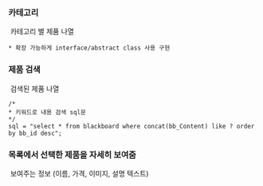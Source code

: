 ### 카테고리

​	카테고리 별 제품 나열

~~~
* 확장 가능하게 interface/abstract class 사용 구현

~~~

### 제품 검색  

​	검색된 제품 나열

~~~
/*
* 키워드로 내용 검색 sql문
*/
sql = "select * from blackboard where concat(bb_Content) like ? order by bb_id desc";

~~~

### 목록에서 선택한 제품을 자세히 보여줌

​	보여주는 정보 (이름, 가격, 이미지, 설명 텍스트)



